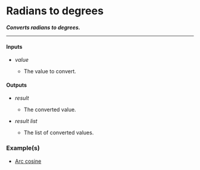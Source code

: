 # Radians to degrees

**_Converts radians to degrees._**

---


#### Inputs

* _value_

  * The value to convert.


#### Outputs

* _result_

  * The converted value.

* _result list_

  * The list of converted values.


### Example(s)

* <a href="https://creator.trimble.com/graph?assetURI=whp:9e0e1a09-6a57-46a9-b829-8f79c85a6652&version=latest" target="_blank">Arc cosine</a>
